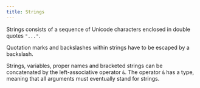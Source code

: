 ```yaml
---
title: Strings
---
```

Strings consists of a sequence of Unicode characters enclosed in double quotes `"..."`. 

Quotation marks and backslashes within strings have to be escaped by a backslash. 

Strings, variables, proper names and bracketed strings can be concatenated by the left-associative operator `&`. The operator `&` has a type, meaning that all arguments must eventually stand for strings.
